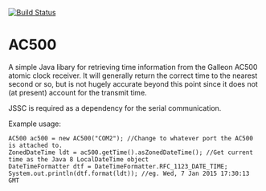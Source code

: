 [![Build Status](https://travis-ci.org/berry120/AC500.svg?branch=master)](https://travis-ci.org/berry120/AC500)

AC500
======

A simple Java libary for retrieving time information from the Galleon AC500 atomic clock receiver. It will generally return the correct time to the nearest second or so, but is not hugely accurate beyond this point since it does not (at present) account for the transmit time.

JSSC is required as a dependency for the serial communication.

Example usage:

    AC500 ac500 = new AC500("COM2"); //Change to whatever port the AC500 is attached to.
    ZonedDateTime ldt = ac500.getTime().asZonedDateTime(); //Get current time as the Java 8 LocalDateTime object
    DateTimeFormatter dtf = DateTimeFormatter.RFC_1123_DATE_TIME;
    System.out.println(dtf.format(ldt)); //eg. Wed, 7 Jan 2015 17:30:13 GMT
